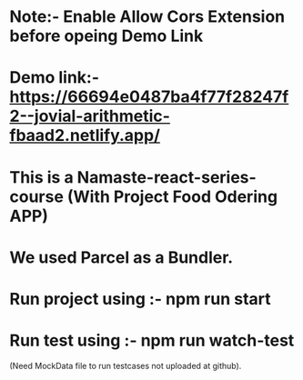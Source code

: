 # Note:- Enable Allow Cors Extension before opeing Demo Link #
# Demo link:- https://66694e0487ba4f77f28247f2--jovial-arithmetic-fbaad2.netlify.app/ #

# This is a Namaste-react-series-course (With Project Food Odering APP)

# We used Parcel as a Bundler.

# Run project using :- npm run start

# Run test using :- npm run watch-test
(Need MockData file to run testcases not uploaded at github).
